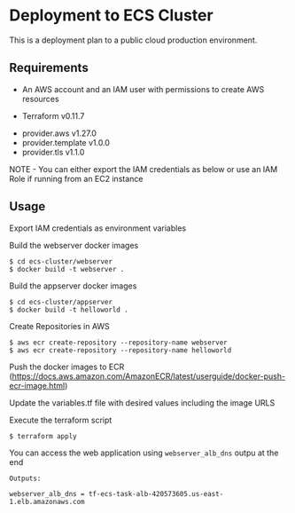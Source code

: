 # Deployment to ECS Cluster

This is a deployment plan to a public cloud production environment. 

## Requirements

* An AWS account and an IAM user with permissions to create AWS resources

* Terraform v0.11.7
- provider.aws v1.27.0
- provider.template v1.0.0
- provider.tls v1.1.0

NOTE - You can either export the IAM credentials as below or use an IAM Role if running from an EC2 instance

## Usage

Export IAM credentials as environment variables

Build the webserver docker images
```
$ cd ecs-cluster/webserver
$ docker build -t webserver .
```

Build the appserver docker images
```
$ cd ecs-cluster/appserver
$ docker build -t helloworld .
```

Create Repositories in AWS
```
$ aws ecr create-repository --repository-name webserver
$ aws ecr create-repository --repository-name helloworld
```

Push the docker images to ECR (https://docs.aws.amazon.com/AmazonECR/latest/userguide/docker-push-ecr-image.html)

Update the variables.tf file with desired values including the image URLS


Execute the terraform script
```
$ terraform apply
```

You can access the web application using `webserver_alb_dns` outpu at the end
```
Outputs:

webserver_alb_dns = tf-ecs-task-alb-420573605.us-east-1.elb.amazonaws.com
```

